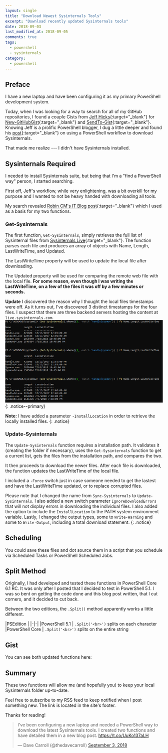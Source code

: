 ```yaml
---
layout: single
title: "Download Newest Sysinternals Tools"
excerpt: "Download recently updated Sysinternals tools"
date: 2018-09-03
last_modified_at: 2018-09-05
comments: true
tags:
  - powershell
  - sysinternals
category:
  - powershell
---
```


## Preface

I have a new laptop and have been configuring it as my primary PowerShell development system.

Today, when I was looking for a way to search for all of my GitHub repositories, I found a couple Gists from
[Jeff Hicks](https://jdhitsolutions.com/blog/){:target="_blank"} for
[New-GitHubGist](https://gist.github.com/jdhitsolutions/06cb62bf3eb4f0a1f7d82ed39b1e56ca){:target="_blank"} and
[SendTo-Gist](https://gist.github.com/jdhitsolutions/345a6b8e4c47440df5fb1dbcb987cb3e){:target="_blank"}. Knowing Jeff
is a prolific PowerShell blogger, I dug a little deeper and found his
[post](http://jdhitsolutions.com/blog/powershell/4895/friday-fun-a-sysinternals-powershell-workflow/){:target="_blank"}
on using a PowerShell workflow to download Sysinternals.

That made me realize --- I didn't have Sysinternals installed.

## Sysinternals Required

I needed to install Sysinternals suite, but being that I'm a "find a PowerShell way" person, I started searching.

First off, Jeff's workflow, while very enlightening, was a bit overkill for my purpose and I wanted to not be heavy
handed with downloading all tools.

My search revealed
[Robin CM's IT Blog post](https://rcmtech.wordpress.com/2017/01/10/get-or-update-sysinternals-tools-with-powershell/){:target="_blank"}
which I used as a basis for my two functions.

### Get-Sysinternals

The first function, `Get-Sysinternals`, simply retrieves the full list of Sysinternal files from
[Sysinternals Live](https://live.sysinternals.com){:target="_blank"}. The function parses each file and produces an array
of objects with Name, Length, LastWriteTime, and Updated.

The LastWriteTime property will be used to update the local file after downloading.

The Updated property will be used for comparing the remote web file with the local file.
__For some reason, even though I was writing the LastWriteTime, on a few of the files it was off by a few minutes or seconds.__

**Update**
I discovered the reason why I thought the local files timestamps were off. As it turns out, I've discovered 3 distinct
timestamps for the four files. I suspect that there are three backend servers hosting the content at `live.sysinternals.com`.
![Three different responses from Get-Sysinternals](/assets/images/get-sysinternals-discrepancy.png "Three different responses from Get-Sysinternals")
{: .notice--primary}

**Note:** I have added a parameter `-InstallLocation` in order to retrieve the locally installed files.
{: .notice}

### Update-Sysinternals

The `Update-Sysinternals` function requires a installation path. It validates it (creating the folder if necessary), uses the
`Get-Sysinternals` function to get a current list, gets the files from the installation path, and compares the two.

It then proceeds to download the newer files. After each file is downloaded, the function updates the LastWriteTime of
the local file.

I included a `-Force` switch just in case someone needed to get the lastest and have the LastWriteTime updated, or to replace
corrupted files.

Please note that I changed the name from `Sync-Sysinternals` to `Update-Sysinternals`. I also added a new switch parameter
`IgnoreDownloadErrors` that will not display errors in downloading the individual files.
I also added the option to include the `InstallLocation` to the PATH system environment variable. Lastly, I changed the
output types, some to `Write-Warning` and some to `Write-Output`, including a total download statement.
{: .notice}

## Scheduling

You could save these files and dot source them in a script that you schedule via Scheduled Tasks or PowerShell Scheduled
Jobs.

## Split Method

Originally, I had developed and tested these functions in PowerShell Core 6.1 RC. It was only after I posted that I
decided to test in PowerShell 5.1. I was so bent on getting the code done and this blog post written, that I cut corners,
and it decided to cut back.

Between the two editions, the `.Split()` method apparently works a little different.

|PSEdition |
|-|-|
|PowerShell 5.1 | `.Split('<br>')` splits on each character
|PowerShell Core | `.Split('<br>')` splits on the entire string

## Gist

You can see both updated functions here:

<script src="https://gist.github.com/thedavecarroll/85873332f0d326cd800a040aa408dbbb.js"></script>

## Summary

These two functions will allow me (and hopefully you) to keep your local Sysinternals folder up-to-date.

Feel free to subscribe to my RSS feed to keep notified when I post something new. The link is located in the site's footer.

Thanks for reading!

<blockquote class="twitter-tweet" data-cards="hidden" data-lang="en"><p lang="en" dir="ltr">I&#39;ve been configuring a new laptop and needed a PowerShell way to download the latest Sysinternals tools. I created two functions and have detailed them in a new blog post. <a href="https://t.co/UuKo137aLH">https://t.co/UuKo137aLH</a></p>&mdash; Dave Carroll (@thedavecarroll) <a href="https://twitter.com/thedavecarroll/status/1036752418732756992?ref_src=twsrc%5Etfw">September 3, 2018</a></blockquote>
<script async src="https://platform.twitter.com/widgets.js" charset="utf-8"></script>
